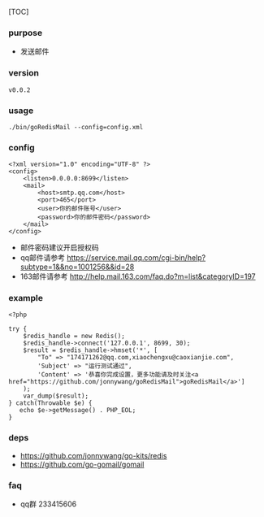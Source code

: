 
[TOC]

### purpose
* 发送邮件

### version
```
v0.0.2
```

### usage
```
./bin/goRedisMail --config=config.xml
```

### config
```
<?xml version="1.0" encoding="UTF-8" ?>
<config>
    <listen>0.0.0.0:8699</listen>
    <mail>
        <host>smtp.qq.com</host>
        <port>465</port>
        <user>你的邮件账号</user>
        <password>你的邮件密码</password>
    </mail>
</config>
```
* 邮件密码建议开启授权码
* qq邮件请参考 https://service.mail.qq.com/cgi-bin/help?subtype=1&&no=1001256&&id=28
* 163邮件请参考 http://help.mail.163.com/faq.do?m=list&categoryID=197

### example
```
<?php

try {
    $redis_handle = new Redis();
    $redis_handle->connect('127.0.0.1', 8699, 30);
    $result = $redis_handle->hmset('*', [
        "To" => "174171262@qq.com,xiaochengxu@caoxianjie.com",
        'Subject' => "运行测试通过",
        'Content' => '恭喜你完成设置，更多功能请及时关注<a href="https://github.com/jonnywang/goRedisMail">goRedisMail</a>']
    );
    var_dump($result);
} catch(Throwable $e) {
   echo $e->getMessage() . PHP_EOL;
}
```

### deps
* https://github.com/jonnywang/go-kits/redis
* https://github.com/go-gomail/gomail

### faq
* qq群 233415606